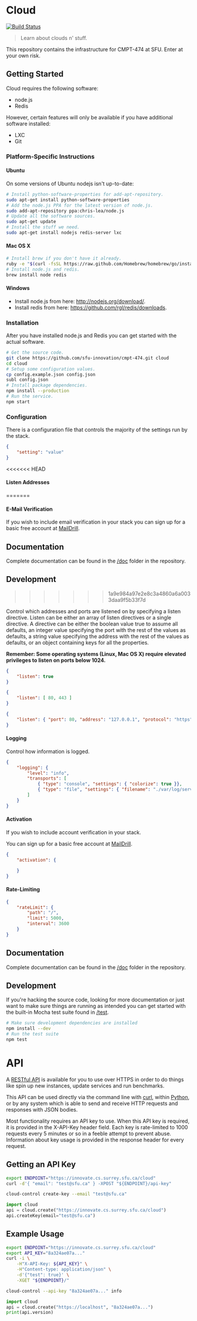 # Cloud

[![Build Status](https://travis-ci.org/sfu-innovation/cmpt-474.png?branch=master)](https://travis-ci.org/sfu-innovation/cmpt-474)

> Learn about clouds n' stuff.

This repository contains the infrastructure for CMPT-474 at SFU. Enter at your own risk.

## Getting Started

Cloud requires the following software:
 * node.js
 * Redis

However, certain features will only be available if you have additional software installed:
 * LXC
 * Git

### Platform-Specific Instructions
#### Ubuntu
On some versions of Ubuntu nodejs isn't up-to-date:
```bash
# Install python-software-properties for add-apt-repository.
sudo apt-get install python-software-properties
# Add the node.js PPA for the latest version of node.js.
sudo add-apt-repository ppa:chris-lea/node.js
# Update all the software sources.
sudo apt-get update 
# Install the stuff we need.
sudo apt-get install nodejs redis-server lxc
```

#### Mac OS X
```bash
# Install brew if you don't have it already.
ruby -e "$(curl -fsSL https://raw.github.com/Homebrew/homebrew/go/install)"
# Install node.js and redis.
brew install node redis
```

#### Windows
- Install node.js from here: http://nodejs.org/download/.
- Install redis from here: https://github.com/rgl/redis/downloads.

### Installation
After you have installed node.js and Redis you can get started with the actual software.

```bash
# Get the source code.
git clone https://github.com/sfu-innovation/cmpt-474.git cloud
cd cloud
# Setup some configuration values.
cp config.example.json config.json
subl config.json
# Install package dependencies.
npm install --production
# Run the service.
npm start
```


### Configuration
There is a configuration file that controls the majority of the settings run by the stack.

```json
{
	"setting": "value"
}
```

<<<<<<< HEAD
#### Listen Addresses
=======
#### E-Mail Verification
If you wish to include email verification in your stack you can sign 
up for a basic free account at [MailDrill](https://mandrillapp.com/).


## Documentation
Complete documentation can be found in the [/doc](./doc) folder
in the repository. 

## Development
>>>>>>> 1a9e984a97e2e8c3a4860a6a0033daa9f5b33f7d

Control which addresses and ports are listened on by specifying a listen directive. Listen can be either an array of listen directives or a single directive. A directive can be either the boolean value true to assume all defaults, an integer value specifying the port with the rest of the values as defaults, a string value specifying the address with the rest of the values as defaults, or an object containing keys for all the properties.

**Remember: Some operating systems (Linux, Mac OS X) require elevated privileges to listen on ports below 1024.**

```json
{
	"listen": true
}
```

```json
{
	"listen": [ 80, 443 ]
}
```

```json
{
	"listen": { "port": 80, "address": "127.0.0.1", "protocol": "https" }
}
```

#### Logging

Control how information is logged. 

```json
{
	"logging": {
		"level": "info",
		"transports": [ 
			{ "type": "console", "settings": { "colorize": true }},
			{ "type": "file", "settings": { "filename": "./var/log/server.log" }}
		]
	}
}
```

#### Activation

If you wish to include account verification in your stack. 

You can sign up for a basic free account at [MailDrill](https://mandrillapp.com/).

```json
{
	"activation": {

	}
}
```

#### Rate-Limiting

```json
{
	"rateLimit": { 
		"path": "/",
		"limit": 5000,
		"interval": 3600
	}
}
```

## Documentation
Complete documentation can be found in the [/doc](./doc) folder in the repository. 

## Development

If you're hacking the source code, looking for more documentation or just want to make sure things are running as intended you can get started with the built-in Mocha test suite found in [/test](./test).


```bash
# Make sure development dependencies are installed
npm install --dev
# Run the test suite
npm test
```

# API
A [RESTful API](./docs/api.md) is available for you to use over HTTPS in order to do things like spin up new instances, update services and run benchmarks.

This API can be used directly via the command line with [curl](http://curl.haxx.se/), within [Python](http://www.python.org/), or by any system which is able to send and receive HTTP requests and responses with JSON bodies.

Most functionality requires an API key to use. When this API key is required, it is provided in the X-API-Key header field. Each key is rate-limited to 1000 requests every 5 minutes or so in a feeble attempt to prevent abuse. Information about key usage is provided in the response header for every request.

## Getting an API Key

```bash
export ENDPOINT="https://innovate.cs.surrey.sfu.ca/cloud"
curl -d'{ "email": "test@sfu.ca" } -XPOST "${ENDPOINT}/api-key"
```

```bash
cloud-control create-key --email "test@sfu.ca"
```

```python
import cloud
api = cloud.create("https://innovate.cs.surrey.sfu.ca/cloud")
api.createKey(email="test@sfu.ca")
```

## Example Usage

```bash
export ENDPOINT="https://innovate.cs.surrey.sfu.ca/cloud"
export API_KEY="8a324ae07a..."
curl -i \
	-H"X-API-Key: ${API_KEY}" \
	-H"Content-type: application/json" \
	-d'{"test": true}' \
	-XGET "${ENDPOINT}/"
```

```bash
cloud-control --api-key "8a324ae07a..." info
```

```python
import cloud
api = cloud.create("https://localhost", "8a324ae07a...")
print(api.version)
```
